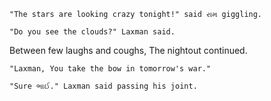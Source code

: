     "The stars are looking crazy tonight!" said રામ giggling.

    "Do you see the clouds?" Laxman said.


Between few laughs and coughs, The nightout continued. 

    "Laxman, You take the bow in tomorrow's war."

    "Sure ભાઈ." Laxman said passing his joint.